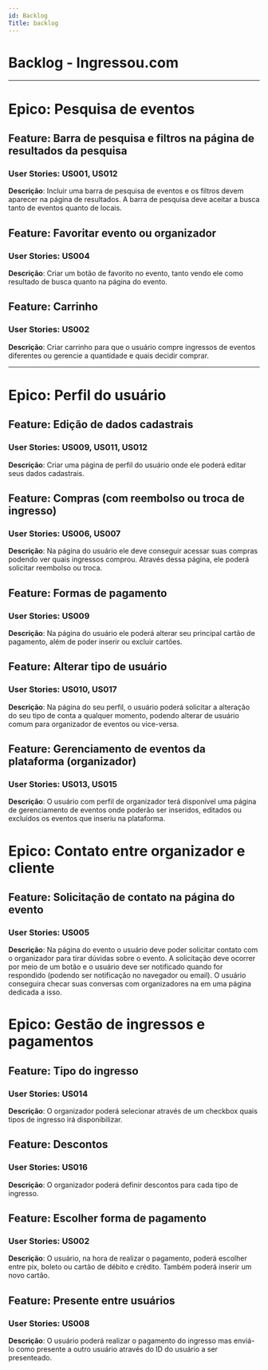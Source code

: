 ```yaml
---
id: Backlog
Title: backlog
---
```


# Backlog - Ingressou.com

---

# Epico: Pesquisa de eventos

## Feature: Barra de pesquisa e filtros na página de resultados da pesquisa

### User Stories: US001, US012

**Descrição**: Incluir uma barra de pesquisa de eventos e os filtros devem aparecer na página de resultados. A barra de pesquisa deve aceitar a busca tanto de eventos quanto de locais.

## Feature: Favoritar evento ou organizador

### User Stories: US004

**Descrição**: Criar um botão de favorito no evento, tanto vendo ele como resultado de busca quanto na página do evento.

## Feature: Carrinho

### User Stories: US002

**Descrição**: Criar carrinho para que o usuário compre ingressos de eventos diferentes ou gerencie a quantidade e quais decidir comprar.

---

# Epico: Perfil do usuário

## Feature: Edição de dados cadastrais

### User Stories: US009, US011, US012

**Descrição**: Criar uma página de perfil do usuário onde ele poderá editar seus dados cadastrais.

## Feature: Compras (com reembolso ou troca de ingresso)

### User Stories: US006, US007

**Descrição**: Na página do usuário ele deve conseguir acessar suas compras podendo ver quais ingressos comprou. Através dessa página, ele poderá solicitar reembolso ou troca.

## Feature: Formas de pagamento

### User Stories: US009

**Descrição**: Na página do usuário ele poderá alterar seu principal cartão de pagamento, além de poder inserir ou excluir cartões.

## Feature: Alterar tipo de usuário

### User Stories: US010, US017

**Descrição**: Na página do seu perfil, o usuário poderá solicitar a alteração do seu tipo de conta a qualquer momento, podendo alterar de usuário comum para organizador de eventos ou vice-versa.

## Feature: Gerenciamento de eventos da plataforma (organizador)
### User Stories: US013, US015

**Descrição**: O usuário com perfil de organizador terá disponível uma página de gerenciamento de eventos onde poderão ser inseridos, editados ou excluídos os eventos que inseriu na plataforma.

# Epico: Contato entre organizador e cliente

## Feature: Solicitação de contato na página do evento

### User Stories: US005

**Descrição**: Na página do evento o usuário deve poder solicitar contato com o organizador para tirar dúvidas sobre o evento. A solicitação deve ocorrer por meio de um botão e o usuário deve ser notificado quando for respondido (podendo ser notificação no navegador ou email). O usuário conseguira checar suas conversas com organizadores na em uma página dedicada a isso.

# Epico: Gestão de ingressos e pagamentos

## Feature: Tipo do ingresso

### User Stories: US014

**Descrição**: O organizador poderá selecionar através de um checkbox quais tipos de ingresso irá disponibilizar.

## Feature: Descontos

### User Stories: US016

**Descrição**: O organizador poderá definir descontos para cada tipo de ingresso.

## Feature: Escolher forma de pagamento

### User Stories: US002

**Descrição**: O usuário, na hora de realizar o pagamento, poderá escolher entre pix, boleto ou cartão de débito e crédito. Também poderá inserir um novo cartão.

## Feature: Presente entre usuários

### User Stories: US008

**Descrição**: O usuário poderá realizar o pagamento do ingresso mas enviá-lo como presente a outro usuário através do ID do usuário a ser presenteado.